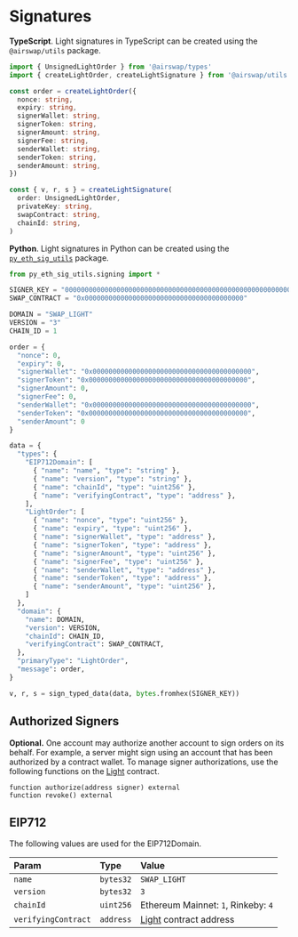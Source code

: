 # Signatures

**TypeScript**. Light signatures in TypeScript can be created using the `@airswap/utils` package.

```typescript
import { UnsignedLightOrder } from '@airswap/types'
import { createLightOrder, createLightSignature } from '@airswap/utils'

const order = createLightOrder({
  nonce: string,
  expiry: string,
  signerWallet: string,
  signerToken: string,
  signerAmount: string,
  signerFee: string,
  senderWallet: string,
  senderToken: string,
  senderAmount: string,
})

const { v, r, s } = createLightSignature(
  order: UnsignedLightOrder,
  privateKey: string,
  swapContract: string,
  chainId: string,
)
```

**Python**. Light signatures in Python can be created using the [`py_eth_sig_utils`](https://pypi.org/project/py-eth-sig-utils/) package.

```python
from py_eth_sig_utils.signing import *

SIGNER_KEY = "0000000000000000000000000000000000000000000000000000000000000000"
SWAP_CONTRACT = "0x0000000000000000000000000000000000000000"

DOMAIN = "SWAP_LIGHT"
VERSION = "3"
CHAIN_ID = 1

order = {
  "nonce": 0,
  "expiry": 0,
  "signerWallet": "0x0000000000000000000000000000000000000000",
  "signerToken": "0x0000000000000000000000000000000000000000",
  "signerAmount": 0,
  "signerFee": 0,
  "senderWallet": "0x0000000000000000000000000000000000000000",
  "senderToken": "0x0000000000000000000000000000000000000000",
  "senderAmount": 0
}

data = {
  "types": {
    "EIP712Domain": [
      { "name": "name", "type": "string" },
      { "name": "version", "type": "string" },
      { "name": "chainId", "type": "uint256" },
      { "name": "verifyingContract", "type": "address" },
    ],
    "LightOrder": [
      { "name": "nonce", "type": "uint256" },
      { "name": "expiry", "type": "uint256" },
      { "name": "signerWallet", "type": "address" },
      { "name": "signerToken", "type": "address" },
      { "name": "signerAmount", "type": "uint256" },
      { "name": "signerFee", "type": "uint256" },
      { "name": "senderWallet", "type": "address" },
      { "name": "senderToken", "type": "address" },
      { "name": "senderAmount", "type": "uint256" },
    ]
  },
  "domain": {
    "name": DOMAIN,
    "version": VERSION,
    "chainId": CHAIN_ID,
    "verifyingContract": SWAP_CONTRACT,
  },
  "primaryType": "LightOrder",
  "message": order,
}

v, r, s = sign_typed_data(data, bytes.fromhex(SIGNER_KEY))
```

## Authorized Signers

**Optional.** One account may authorize another account to sign orders on its behalf. For example, a server might sign using an account that has been authorized by a contract wallet. To manage signer authorizations, use the following functions on the [Light](deployments.md) contract.

```text
function authorize(address signer) external
function revoke() external
```

## EIP712

The following values are used for the EIP712Domain.

| Param | Type | Value |
| :--- | :--- | :--- |
| `name` | `bytes32` | `SWAP_LIGHT` |
| `version` | `bytes32` | `3` |
| `chainId` | `uint256` | Ethereum Mainnet: `1`, Rinkeby: `4` |
| `verifyingContract` | `address` | [Light](deployments.md) contract address |

